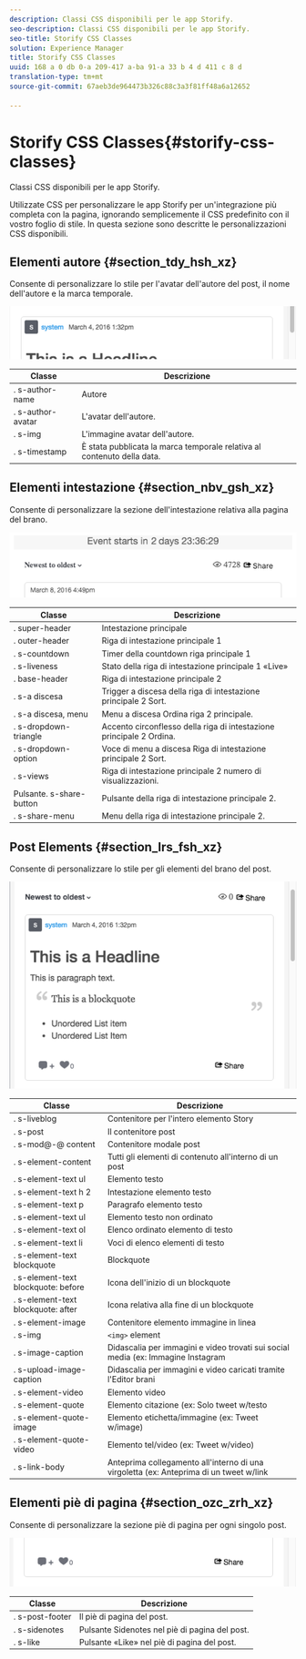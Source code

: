```yaml
---
description: Classi CSS disponibili per le app Storify.
seo-description: Classi CSS disponibili per le app Storify.
seo-title: Storify CSS Classes
solution: Experience Manager
title: Storify CSS Classes
uuid: 168 a 0 db 0-a 209-417 a-ba 91-a 33 b 4 d 411 c 8 d
translation-type: tm+mt
source-git-commit: 67aeb3de964473b326c88c3a3f81ff48a6a12652

---
```



# Storify CSS Classes{#storify-css-classes}

Classi CSS disponibili per le app Storify.

Utilizzate CSS per personalizzare le app Storify per un&#39;integrazione più completa con la pagina, ignorando semplicemente il CSS predefinito con il vostro foglio di stile. In questa sezione sono descritte le personalizzazioni CSS disponibili.

## Elementi autore {#section_tdy_hsh_xz}

Consente di personalizzare lo stile per l&#39;avatar dell&#39;autore del post, il nome dell&#39;autore e la marca temporale.

![](assets/StorifyAuthorCSS.png)

| Classe | Descrizione |
|---|---|
| . s-author-name | Autore |
| . s-author-avatar | L&#39;avatar dell&#39;autore. |
| . s-img | L&#39;immagine avatar dell&#39;autore. |
| . s-timestamp | È stata pubblicata la marca temporale relativa al contenuto della data. |

## Elementi intestazione {#section_nbv_gsh_xz}

Consente di personalizzare la sezione dell&#39;intestazione relativa alla pagina del brano.

![](assets/StorifyHeaderCSS-countdown-1.png)

| **Classe** | **Descrizione** |
|---|---|
| . super-header | Intestazione principale |
| . outer-header | Riga di intestazione principale 1 |
| . s-countdown | Timer della countdown riga principale 1 |
| . s-liveness | Stato della riga di intestazione principale 1 «Live» |
| . base-header | Riga di intestazione principale 2 |
| . s-a discesa | Trigger a discesa della riga di intestazione principale 2 Sort. |
| . s-a discesa, menu | Menu a discesa Ordina riga 2 principale. |
| . s-dropdown-triangle | Accento circonflesso della riga di intestazione principale 2 Ordina. |
| . s-dropdown-option | Voce di menu a discesa Riga di intestazione principale 2 Sort. |
| . s-views | Riga di intestazione principale 2 numero di visualizzazioni. |
| Pulsante. s-share-button | Pulsante della riga di intestazione principale 2. |
| . s-share-menu | Menu della riga di intestazione principale 2. |

## Post Elements {#section_lrs_fsh_xz}

Consente di personalizzare lo stile per gli elementi del brano del post.

![](assets/StorifyPostCSS.png)

| **Classe** | **Descrizione** |
|---|---|
| . s-liveblog | Contenitore per l&#39;intero elemento Story |
| . s-post | Il contenitore post |
| . s-mod@-@ content | Contenitore modale post |
| . s-element-content | Tutti gli elementi di contenuto all&#39;interno di un post |
| . s-element-text ul | Elemento testo |
| . s-element-text h 2 | Intestazione elemento testo |
| . s-element-text p | Paragrafo elemento testo |
| . s-element-text ul | Elemento testo non ordinato |
| . s-element-text ol | Elenco ordinato elemento di testo |
| . s-element-text li | Voci di elenco elementi di testo |
| . s-element-text blockquote | Blockquote |
| . s-element-text blockquote: before | Icona dell&#39;inizio di un blockquote |
| . s-element-text blockquote: after | Icona relativa alla fine di un blockquote |
| . s-element-image | Contenitore elemento immagine in linea |
| . s-img | `<img>` element |
| . s-image-caption | Didascalia per immagini e video trovati sui social media (ex: Immagine Instagram |
| . s-upload-image-caption | Didascalia per immagini e video caricati tramite l&#39;Editor brani |
| . s-element-video | Elemento video |
| . s-element-quote | Elemento citazione (ex: Solo tweet w/testo |
| . s-element-quote-image | Elemento etichetta/immagine (ex: Tweet w/image) |
| . s-element-quote-video | Elemento tel/video (ex: Tweet w/video) |
| . s-link-body | Anteprima collegamento all&#39;interno di una virgoletta (ex: Anteprima di un tweet w/link |

## Elementi piè di pagina {#section_ozc_zrh_xz}

Consente di personalizzare la sezione piè di pagina per ogni singolo post.

![](assets/storify_CSS_footer.png)

| **Classe** | **Descrizione** |
|---|---|
| . s-post-footer | Il piè di pagina del post. |
| . s-sidenotes | Pulsante Sidenotes nel piè di pagina del post. |
| . s-like | Pulsante «Like» nel piè di pagina del post. |
